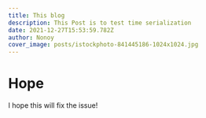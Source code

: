 ```yaml
---
title: This blog
description: This Post is to test time serialization
date: 2021-12-27T15:53:59.782Z
author: Nonoy
cover_image: posts/istockphoto-841445186-1024x1024.jpg
---
```

# Hope

I hope this will fix the issue!